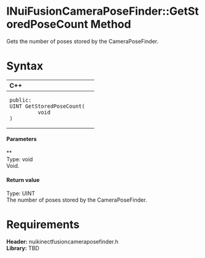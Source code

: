 INuiFusionCameraPoseFinder::GetStoredPoseCount Method  
=====================================================  

Gets the number of poses stored by the CameraPoseFinder. <span id="syntaxSection"></span>

Syntax  
======  

<table>
<colgroup>
<col width="100%" />
</colgroup>
<thead>
<tr class="header">
<th align="left">C++</th>
</tr>
</thead>
<tbody>
<tr class="odd">
<td align="left"><pre><code>public:  
UINT GetStoredPoseCount(  
         void  
)</code></pre></td>
</tr>
</tbody>
</table>

<span id="ID4EG"></span>
#### Parameters  

**    
Type: void  
Void.  

<span id="ID4EP"></span>
#### Return value  

Type: UINT  
The number of poses stored by the CameraPoseFinder.  

<span id="requirements"></span>

Requirements  
============  

**Header:** nuikinectfusioncameraposefinder.h  
**Library:** TBD  



<!--Please do not edit the data in the comment block below.-->
<!--
TOCTitle : GetStoredPoseCount Method
RLTitle : INuiFusionCameraPoseFinder::GetStoredPoseCount Method
KeywordK : GetStoredPoseCount method
KeywordK : INuiFusionCameraPoseFinder::GetStoredPoseCount method
KeywordF : INuiFusionCameraPoseFinder::GetStoredPoseCount
KeywordF : GetStoredPoseCount
KeywordF : Microsoft.Kinect.nuikinectfusioncameraposefinder.INuiFusionCameraPoseFinder.GetStoredPoseCount(void)
KeywordA : M:Microsoft.Kinect.nuikinectfusioncameraposefinder.INuiFusionCameraPoseFinder.GetStoredPoseCount(void)
AssetID : M:Microsoft.Kinect.nuikinectfusioncameraposefinder.INuiFusionCameraPoseFinder.GetStoredPoseCount(void)
Locale : en-us
CommunityContent : 1
APIType : Managed
APILocation : 
APIName : Microsoft.Kinect.nuikinectfusioncameraposefinder.INuiFusionCameraPoseFinder::GetStoredPoseCount
TargetOS : Windows
TopicType : kbSyntax
DevLang : C++
DocSet : K4Wv2
ProjType : K4Wv2Proj
Technology : Kinect for Windows
Product : Kinect for Windows SDK v2
productversion : 20
-->
